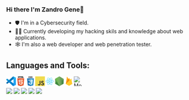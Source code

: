 ### Hi there I'm Zandro Gene👋



- 🛡️ I'm in a Cybersecurity field.
- 👨‍💻 Currently developing my hacking skils and knowledge about web applications.
- 🕸️ I'm also a web developer and web penetration tester.




## Languages and Tools:
<p>
<img align="left" alt="Visual Studio Code" width="26px" src="https://raw.githubusercontent.com/github/explore/80688e429a7d4ef2fca1e82350fe8e3517d3494d/topics/visual-studio-code/visual-studio-code.png" />
<img align="left" alt="HTML5" width="26px" src="https://raw.githubusercontent.com/github/explore/80688e429a7d4ef2fca1e82350fe8e3517d3494d/topics/html/html.png" />
<img align="left" alt="CSS3" width="26px" src="https://raw.githubusercontent.com/github/explore/80688e429a7d4ef2fca1e82350fe8e3517d3494d/topics/css/css.png" />
<img align="left" alt="JavaScript" width="26px" src="https://raw.githubusercontent.com/github/explore/80688e429a7d4ef2fca1e82350fe8e3517d3494d/topics/javascript/javascript.png" />
<img align="left" alt="React" width="26px" src="https://raw.githubusercontent.com/github/explore/80688e429a7d4ef2fca1e82350fe8e3517d3494d/topics/react/react.png" />
<img align="left" alt="Node.js" width="26px" src="https://raw.githubusercontent.com/github/explore/80688e429a7d4ef2fca1e82350fe8e3517d3494d/topics/nodejs/nodejs.png" />
<img align="left" alt="Firebase" width="26px" src="https://raw.githubusercontent.com/github/explore/78df643247d429f6cc873026c0622819ad797942/topics/firebase/firebase.png" />
<img align="left" alt="MongoDB" width="26px" height="26px" src="https://raw.githubusercontent.com/mongodb/mongo/master/docs/leaf.svg" />
<p>
  <br/>
<p>
<img src="https://img.shields.io/badge/express.js%20-%23404d59.svg?&style=for-the-badge"/>
<img src="https://img.shields.io/badge/NPM%20-CB3837?logo=npm&logoColor=white&style=for-the-badge" />
<img src="https://img.shields.io/badge/Yarn%20-2C8EBB?logo=yarn&logoColor=white&style=for-the-badge" />
<img src="https://img.shields.io/badge/Git%20-F05032?logo=git&logoColor=white&style=for-the-badge" />
<img src="https://img.shields.io/badge/github-%23100000.svg?&style=for-the-badge&logo=github&logoColor=white">
<p>
